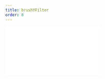 ```yaml
---
title: brushYFilter
order: 8
---
```


<embed src="@/docs/manual/core/interaction/brushYFilter.zh.md"></embed>
